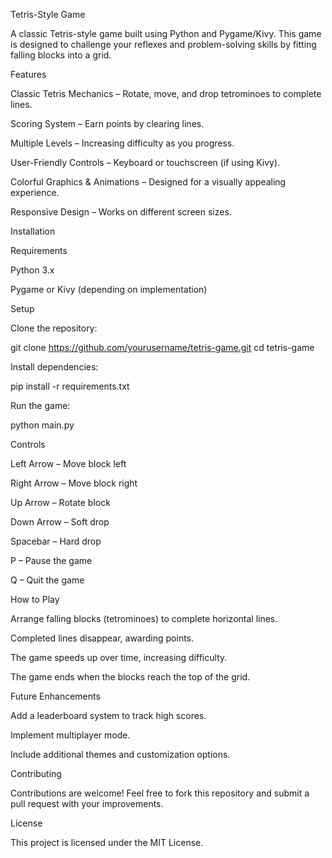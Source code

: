 Tetris-Style Game

A classic Tetris-style game built using Python and Pygame/Kivy. This game is designed to challenge your reflexes and problem-solving skills by fitting falling blocks into a grid.

Features

Classic Tetris Mechanics – Rotate, move, and drop tetrominoes to complete lines.

Scoring System – Earn points by clearing lines.

Multiple Levels – Increasing difficulty as you progress.

User-Friendly Controls – Keyboard or touchscreen (if using Kivy).

Colorful Graphics & Animations – Designed for a visually appealing experience.

Responsive Design – Works on different screen sizes.

Installation

Requirements

Python 3.x

Pygame or Kivy (depending on implementation)

Setup

Clone the repository:

git clone https://github.com/yourusername/tetris-game.git
cd tetris-game

Install dependencies:

pip install -r requirements.txt

Run the game:

python main.py

Controls

Left Arrow – Move block left

Right Arrow – Move block right

Up Arrow – Rotate block

Down Arrow – Soft drop

Spacebar – Hard drop

P – Pause the game

Q – Quit the game

How to Play

Arrange falling blocks (tetrominoes) to complete horizontal lines.

Completed lines disappear, awarding points.

The game speeds up over time, increasing difficulty.

The game ends when the blocks reach the top of the grid.

Future Enhancements

Add a leaderboard system to track high scores.

Implement multiplayer mode.

Include additional themes and customization options.

Contributing

Contributions are welcome! Feel free to fork this repository and submit a pull request with your improvements.

License

This project is licensed under the MIT License.
